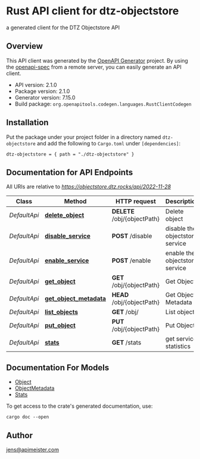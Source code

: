 # Rust API client for dtz-objectstore

a generated client for the DTZ Objectstore API


## Overview

This API client was generated by the [OpenAPI Generator](https://openapi-generator.tech) project.  By using the [openapi-spec](https://openapis.org) from a remote server, you can easily generate an API client.

- API version: 2.1.0
- Package version: 2.1.0
- Generator version: 7.15.0
- Build package: `org.openapitools.codegen.languages.RustClientCodegen`

## Installation

Put the package under your project folder in a directory named `dtz-objectstore` and add the following to `Cargo.toml` under `[dependencies]`:

```
dtz-objectstore = { path = "./dtz-objectstore" }
```

## Documentation for API Endpoints

All URIs are relative to *https://objectstore.dtz.rocks/api/2022-11-28*

Class | Method | HTTP request | Description
------------ | ------------- | ------------- | -------------
*DefaultApi* | [**delete_object**](docs/DefaultApi.md#delete_object) | **DELETE** /obj/{objectPath} | Delete object
*DefaultApi* | [**disable_service**](docs/DefaultApi.md#disable_service) | **POST** /disable | disable the objectstore service
*DefaultApi* | [**enable_service**](docs/DefaultApi.md#enable_service) | **POST** /enable | enable the objectstore service
*DefaultApi* | [**get_object**](docs/DefaultApi.md#get_object) | **GET** /obj/{objectPath} | Get Object
*DefaultApi* | [**get_object_metadata**](docs/DefaultApi.md#get_object_metadata) | **HEAD** /obj/{objectPath} | Get Object Metadata
*DefaultApi* | [**list_objects**](docs/DefaultApi.md#list_objects) | **GET** /obj/ | List objects
*DefaultApi* | [**put_object**](docs/DefaultApi.md#put_object) | **PUT** /obj/{objectPath} | Put Object
*DefaultApi* | [**stats**](docs/DefaultApi.md#stats) | **GET** /stats | get service statistics


## Documentation For Models

 - [Object](docs/Object.md)
 - [ObjectMetadata](docs/ObjectMetadata.md)
 - [Stats](docs/Stats.md)


To get access to the crate's generated documentation, use:

```
cargo doc --open
```

## Author

jens@apimeister.com

